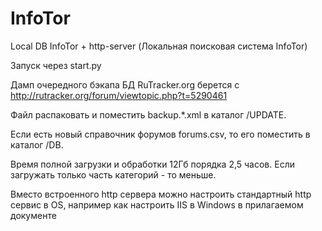 # InfoTor
Local DB InfoTor + http-server (Локальная поисковая система InfoTor)

Запуск через start.py

Дамп очередного бэкапа БД RuTracker.org берется с http://rutracker.org/forum/viewtopic.php?t=5290461  

Файл распаковать и поместить backup.\*.xml в каталог /UPDATE.

Если есть новый справочник форумов forums.csv, то его поместить в каталог /DB.

Время полной загрузки и обработки 12Гб порядка 2,5 часов. Если загружать только часть категорий - то меньше.

Вместо встроенного http сервера можно настроить стандартный http сервис в OS, например как настроить IIS в Windows в прилагаемом документе
